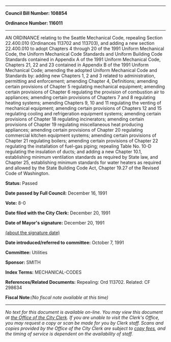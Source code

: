 

********

**Council Bill Number: 108854**
   
**Ordinance Number: 116011**
********

 AN ORDINANCE relating to the Seattle Mechanical Code, repealing Section 22.400.010 (Ordinances 113702 and 113703), and adding a new section 22.400.010 to adopt Chapters 4 through 20 of the 1991 Uniform Mechanical Code, the Uniform Mechanical Code Standards and Uniform Building Code Standards contained in Appendix A of the 1991 Uniform Mechanical Code, Chapters 21, 22 and 23 contained in Appendix B of the 1991 Uniform Mechanical Code; amending the adopted Uniform Mechanical Code and Standards by: adding new Chapters 1, 2 and 3 related to administration, permitting and enforcement; amending Chapter 4, Definitions; amending certain provisions of Chapter 5 regulating mechanical equipment; amending certain provisions of Chapter 6 regulating the provision of combustion air to appliances; amending certain provisions of Chapters 7 and 8 regulating heating systems; amending Chapters 9, 10 and 11 regulating the venting of mechanical equipment; amending certain provisions of Chapters 12 and 15 regulating cooling and refrigeration equipment systems; amending certain provisions of Chapter 18 regulating incinerators; amending certain provisions of Chapter 19 regulating miscellaneous heat producing appliances; amending certain provisions of Chapter 20 regulating commercial kitchen equipment systems; amending certain provisions of Chapter 21 regulating boilers; amending certain provisions of Chapter 22 regulating the installation of fuel-gas piping; repealing Table No. 10-D regulating the insulation of ducts; and adding a new Chapter 10.1, establishing minimum ventilation standards as required by State law, and Chapter 25, establishing minimum standards for water heaters as required and allowed by the State Building Code Act, Chapter 19.27 of the Revised Code of Washington.

**Status:** Passed
   
**Date passed by Full Council:** December 16, 1991
   
**Vote:** 8-0
   
**Date filed with the City Clerk:** December 20, 1991
   
**Date of Mayor's signature:** December 20, 1991
   
[(about the signature date)](/~public/approvaldate.htm)
   
   
   
**Date introduced/referred to committee:** October 7, 1991
   
**Committee:** Utilities
   
**Sponsor:** SMITH
   
   
**Index Terms:** MECHANICAL-CODES

**References/Related Documents:** Repealing: Ord 113702. Related: CF 298634

**Fiscal Note:**_(No fiscal note available at this time)_
********

_No text for this document is available on-line. You may view this document at [the Office of the City Clerk](http://www.seattle.gov/leg/clerk/contactUs.htm). If you are unable to visit the Clerk's Office, you may request a copy or scan be made for you by Clerk staff. Scans and copies provided by the Office of the City Clerk are subject to [copy fees](http://clerk.seattle.gov/~public/clerkfees.htm), and the timing of service is dependent on the availability of staff._

